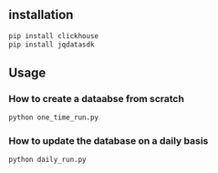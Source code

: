 ## installation

```bash
pip install clickhouse
pip install jqdatasdk
```

## Usage

### How to create a dataabse from scratch
```python
python one_time_run.py
```

### How to update the database on a daily basis
```python
python daily_run.py
```

